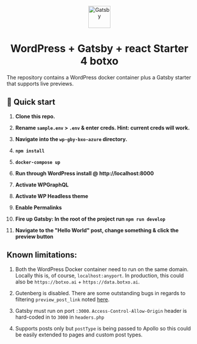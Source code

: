 <p align="center">
  <a href="https://www.gatsbyjs.org">
    <img alt="Gatsby" src="https://www.gatsbyjs.org/monogram.svg" width="60" />
  </a>
</p>
<h1 align="center">
 WordPress + Gatsby + react Starter 4 botxo
</h1>

The repository contains a WordPress docker container plus a Gatsby starter that supports live previews.

## 🚀 Quick start

1. **Clone this repo.**

2. **Rename `sample.env` > `.env` & enter creds. Hint: current creds will work.**

3. **Navigate into the `wp-gby-bxo-azure` directory.**

4. **`npm install`**

5. **`docker-compose up`**

6. **Run through WordPress install @ http://localhost:8000**

7. **Activate WPGraphQL**

8. **Activate WP Headless theme**

9. **Enable Permalinks**

10. **Fire up Gatsby: In the root of the project run `npm run develop`**

11. **Navigate to the "Hello World" post, change something & click the preview button**

## Known limitations:

1. Both the WordPress Docker container need to run on the same domain. Locally this is, of course, `localhost:anyport`. In production, this could also be `https://botxo.ai` + `https://data.botxo.ai`.

2. Gutenberg is disabled. There are some outstanding bugs in regards to filtering `preview_post_link` noted [here](https://github.com/WordPress/gutenberg/issues/13998).

3. Gatsby must run on port `:3000`. `Access-Control-Allow-Origin` header is hard-coded in to `3000` in `headers.php`

4. Supports posts only but `postType` is being passed to Apollo so this could be easily extended to pages and custom post types.
